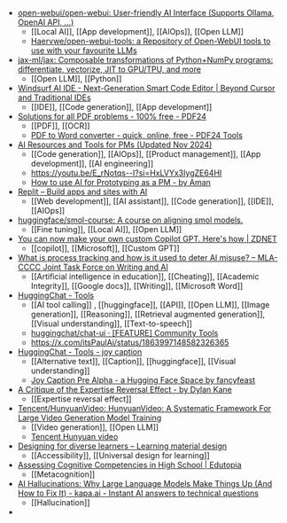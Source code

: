 - [open-webui/open-webui: User-friendly AI Interface (Supports Ollama, OpenAI API, ...)](https://github.com/open-webui/open-webui)
	- [[Local AI]], [[App development]], [[AIOps]], [[Open LLM]]
	- [Haervwe/open-webui-tools: a Repository of Open-WebUI tools to use with your favourite LLMs](https://github.com/Haervwe/open-webui-tools)
- [jax-ml/jax: Composable transformations of Python+NumPy programs: differentiate, vectorize, JIT to GPU/TPU, and more](https://github.com/jax-ml/jax)
	- [[Open LLM]], [[Python]]
- [Windsurf AI IDE - Next-Generation Smart Code Editor | Beyond Cursor and Traditional IDEs](https://windsurfai.org/)
	- [[IDE]], [[Code generation]], [[App development]]
- [Solutions for all PDF problems - 100% free - PDF24](https://www.pdf24.org/en/)
	- [[PDF]], [[OCR]]
	- [PDF to Word converter - quick, online, free - PDF24 Tools](https://tools.pdf24.org/en/pdf-to-word)
- [AI Resources and Tools for PMs (Updated Nov 2024)](https://amankhan1.substack.com/p/ai-resources-and-tools-for-pms-updated)
	- [[Code generation]], [[AIOps]], [[Product management]], [[App development]], [[AI engineering]]
	- https://youtu.be/E_rNotqs--I?si=HxLVYx3IygZE64HI
	- [How to use AI for Prototyping as a PM - by Aman](https://amankhan1.substack.com/p/how-to-use-ai-for-prototyping-as)
- [Replit – Build apps and sites with AI](https://replit.com/)
	- [[Web development]], [[AI assistant]], [[Code generation]], [[IDE]], [[AIOps]]
- [huggingface/smol-course: A course on aligning smol models.](https://github.com/huggingface/smol-course?tab=readme-ov-file)
	- [[Fine tuning]], [[Local AI]], [[Open LLM]]
- [You can now make your own custom Copilot GPT. Here's how | ZDNET](https://www.zdnet.com/article/you-can-now-make-your-own-custom-copilot-gpt-heres-how/#ftag=RSSbaffb68)
	- [[copilot]], [[Microsoft]], [[Custom GPT]]
- [What is process tracking and how is it used to deter AI misuse? – MLA-CCCC Joint Task Force on Writing and AI](https://aiandwriting.hcommons.org/2024/11/25/what-is-process-tracking-and-how-is-it-used-to-deter-ai-misuse/)
	- [[Artificial intelligence in education]], [[Cheating]], [[Academic Integrity]], [[Google docs]], [[Writing]], [[Microsoft Word]]
- [HuggingChat - Tools](https://huggingface.co/chat/tools)
	- [[AI tool calling]] , [[huggingface]], [[API]], [[Open LLM]], [[Image generation]], [[Reasoning]], [[Retrieval augmented generation]], [[Visual understanding]], [[Text-to-speech]]
	- [huggingchat/chat-ui · [FEATURE] Community Tools](https://huggingface.co/spaces/huggingchat/chat-ui/discussions/569)
	- https://x.com/itsPaulAi/status/1863997148582326365
- [HuggingChat - Tools - joy caption](https://huggingface.co/chat/tools/66e79c1bf3fbe4cd05735259)
	- [[Alternative text]], [[Caption]], [[huggingface]], [[Visual understanding]]
	- [Joy Caption Pre Alpha - a Hugging Face Space by fancyfeast](https://huggingface.co/spaces/fancyfeast/joy-caption-pre-alpha)
- [A Critique of the Expertise Reversal Effect - by Dylan Kane](https://fivetwelvethirteen.substack.com/p/a-critique-of-the-expertise-reversal?publication_id=1659456&post_id=151783051&isFreemail=true&r=10840)
	- [[Expertise reversal effect]]
- [Tencent/HunyuanVideo: HunyuanVideo: A Systematic Framework For Large Video Generation Model Training](https://github.com/Tencent/HunyuanVideo)
	- [[Video generation]], [[Open LLM]]
	- [Tencent Hunyuan video](https://aivideo.hunyuan.tencent.com/)
- [Designing for diverse learners – Learning material design](https://designingfordiverselearners.info/)
	- [[Accessibility]], [[Universal design for learning]]
- [Assessing Cognitive Competencies in High School | Edutopia](https://www.edutopia.org/article/assessing-cognitive-competencies-high-school)
	- [[Metacognition]]
- [AI Hallucinations: Why Large Language Models Make Things Up (And How to Fix It) - kapa.ai - Instant AI answers to technical questions](https://www.kapa.ai/blog/ai-hallucination)
	- [[Hallucination]]
-